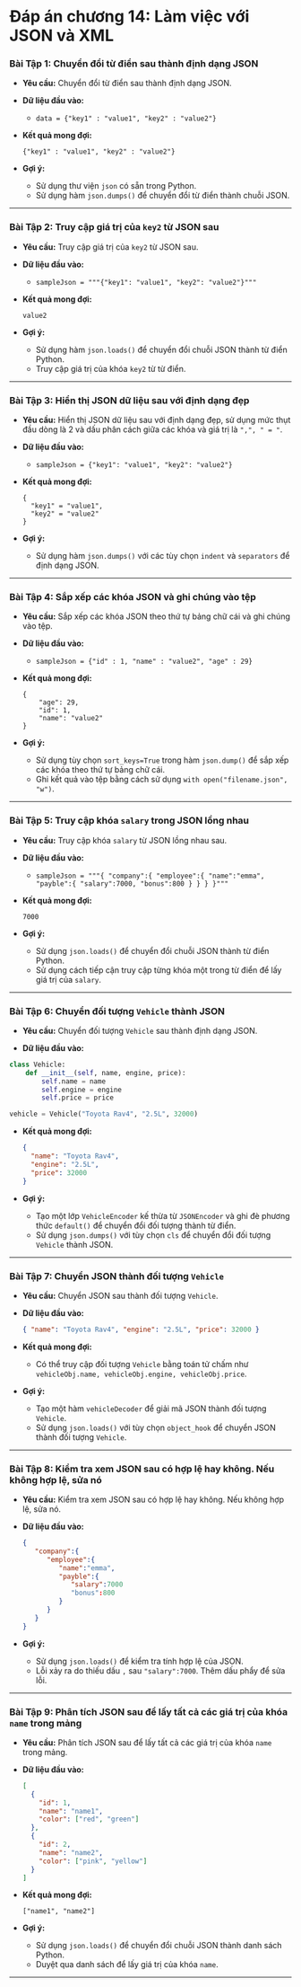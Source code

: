 # Đáp án chương 14: Làm việc với JSON và XML

### Bài Tập 1: Chuyển đổi từ điển sau thành định dạng JSON

- **Yêu cầu:** Chuyển đổi từ điển sau thành định dạng JSON.

- **Dữ liệu đầu vào:**

  - `data = {"key1" : "value1", "key2" : "value2"}`

- **Kết quả mong đợi:**

  ```
  {"key1" : "value1", "key2" : "value2"}
  ```

- **Gợi ý:**

  - Sử dụng thư viện `json` có sẵn trong Python.
  - Sử dụng hàm `json.dumps()` để chuyển đổi từ điển thành chuỗi JSON.

---

### Bài Tập 2: Truy cập giá trị của `key2` từ JSON sau

- **Yêu cầu:** Truy cập giá trị của `key2` từ JSON sau.

- **Dữ liệu đầu vào:**

  - `sampleJson = """{"key1": "value1", "key2": "value2"}"""`

- **Kết quả mong đợi:**

  ```
  value2
  ```

- **Gợi ý:**

  - Sử dụng hàm `json.loads()` để chuyển đổi chuỗi JSON thành từ điển Python.
  - Truy cập giá trị của khóa `key2` từ từ điển.

---

### Bài Tập 3: Hiển thị JSON dữ liệu sau với định dạng đẹp

- **Yêu cầu:** Hiển thị JSON dữ liệu sau với định dạng đẹp, sử dụng mức thụt đầu dòng là 2 và dấu phân cách giữa các khóa và giá trị là `",", " = "`.

- **Dữ liệu đầu vào:**

  - `sampleJson = {"key1": "value1", "key2": "value2"}`

- **Kết quả mong đợi:**

  ```
  {
    "key1" = "value1",
    "key2" = "value2"
  }
  ```

- **Gợi ý:**

  - Sử dụng hàm `json.dumps()` với các tùy chọn `indent` và `separators` để định dạng JSON.

---

### Bài Tập 4: Sắp xếp các khóa JSON và ghi chúng vào tệp

- **Yêu cầu:** Sắp xếp các khóa JSON theo thứ tự bảng chữ cái và ghi chúng vào tệp.

- **Dữ liệu đầu vào:**

  - `sampleJson = {"id" : 1, "name" : "value2", "age" : 29}`

- **Kết quả mong đợi:**

  ```
  {
      "age": 29,
      "id": 1,
      "name": "value2"
  }
  ```

- **Gợi ý:**

  - Sử dụng tùy chọn `sort_keys=True` trong hàm `json.dump()` để sắp xếp các khóa theo thứ tự bảng chữ cái.
  - Ghi kết quả vào tệp bằng cách sử dụng `with open("filename.json", "w")`.

---

### Bài Tập 5: Truy cập khóa `salary` trong JSON lồng nhau

- **Yêu cầu:** Truy cập khóa `salary` từ JSON lồng nhau sau.

- **Dữ liệu đầu vào:**

  - `sampleJson = """{ "company":{ "employee":{ "name":"emma", "payble":{ "salary":7000, "bonus":800 } } } }"""`

- **Kết quả mong đợi:**

  ```
  7000
  ```

- **Gợi ý:**

  - Sử dụng `json.loads()` để chuyển đổi chuỗi JSON thành từ điển Python.
  - Sử dụng cách tiếp cận truy cập từng khóa một trong từ điển để lấy giá trị của `salary`.

---

### Bài Tập 6: Chuyển đối tượng `Vehicle` thành JSON

- **Yêu cầu:** Chuyển đối tượng `Vehicle` sau thành định dạng JSON.

- **Dữ liệu đầu vào:**

```python
class Vehicle:
    def __init__(self, name, engine, price):
        self.name = name
        self.engine = engine
        self.price = price

vehicle = Vehicle("Toyota Rav4", "2.5L", 32000)
```

- **Kết quả mong đợi:**

  ```json
  {
    "name": "Toyota Rav4",
    "engine": "2.5L",
    "price": 32000
  }
  ```

- **Gợi ý:**

  - Tạo một lớp `VehicleEncoder` kế thừa từ `JSONEncoder` và ghi đè phương thức `default()` để chuyển đổi đối tượng thành từ điển.
  - Sử dụng `json.dumps()` với tùy chọn `cls` để chuyển đổi đối tượng `Vehicle` thành JSON.

---

### Bài Tập 7: Chuyển JSON thành đối tượng `Vehicle`

- **Yêu cầu:** Chuyển JSON sau thành đối tượng `Vehicle`.

- **Dữ liệu đầu vào:**

  ```json
  { "name": "Toyota Rav4", "engine": "2.5L", "price": 32000 }
  ```

- **Kết quả mong đợi:**

  - Có thể truy cập đối tượng `Vehicle` bằng toán tử chấm như `vehicleObj.name, vehicleObj.engine, vehicleObj.price`.

- **Gợi ý:**

  - Tạo một hàm `vehicleDecoder` để giải mã JSON thành đối tượng `Vehicle`.
  - Sử dụng `json.loads()` với tùy chọn `object_hook` để chuyển JSON thành đối tượng `Vehicle`.

---

### Bài Tập 8: Kiểm tra xem JSON sau có hợp lệ hay không. Nếu không hợp lệ, sửa nó

- **Yêu cầu:** Kiểm tra xem JSON sau có hợp lệ hay không. Nếu không hợp lệ, sửa nó.

- **Dữ liệu đầu vào:**

  ```json
  {
     "company":{
        "employee":{
           "name":"emma",
           "payble":{
              "salary":7000
              "bonus":800
           }
        }
     }
  }
  ```

- **Gợi ý:**

  - Sử dụng `json.loads()` để kiểm tra tính hợp lệ của JSON.
  - Lỗi xảy ra do thiếu dấu `,` sau `"salary":7000`. Thêm dấu phẩy để sửa lỗi.

---

### Bài Tập 9: Phân tích JSON sau để lấy tất cả các giá trị của khóa `name` trong mảng

- **Yêu cầu:** Phân tích JSON sau để lấy tất cả các giá trị của khóa `name` trong mảng.

- **Dữ liệu đầu vào:**

  ```json
  [
    {
      "id": 1,
      "name": "name1",
      "color": ["red", "green"]
    },
    {
      "id": 2,
      "name": "name2",
      "color": ["pink", "yellow"]
    }
  ]
  ```

- **Kết quả mong đợi:**

  ```
  ["name1", "name2"]
  ```

- **Gợi ý:**

  - Sử dụng `json.loads()` để chuyển đổi chuỗi JSON thành danh sách Python.
  - Duyệt qua danh sách để lấy giá trị của khóa `name`.

---
